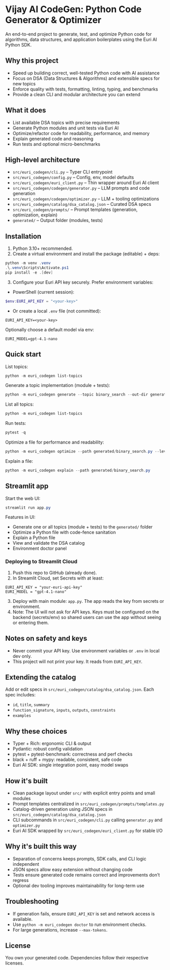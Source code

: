 # Vijay AI CodeGen: Python Code Generator & Optimizer

An end-to-end project to generate, test, and optimize Python code for algorithms, data structures, and application boilerplates using the Euri AI Python SDK.

## Why this project
- Speed up building correct, well-tested Python code with AI assistance
- Focus on DSA (Data Structures & Algorithms) and extensible specs for new topics
- Enforce quality with tests, formatting, linting, typing, and benchmarks
- Provide a clean CLI and modular architecture you can extend

## What it does
- List available DSA topics with precise requirements
- Generate Python modules and unit tests via Euri AI
- Optimize/refactor code for readability, performance, and memory
- Explain generated code and reasoning
- Run tests and optional micro-benchmarks

## High-level architecture
- `src/euri_codegen/cli.py` – Typer CLI entrypoint
- `src/euri_codegen/config.py` – Config, env, model defaults
- `src/euri_codegen/euri_client.py` – Thin wrapper around Euri AI client
- `src/euri_codegen/codegen/generator.py` – LLM prompts and code generation
- `src/euri_codegen/codegen/optimizer.py` – LLM + tooling optimizations
- `src/euri_codegen/catalog/dsa_catalog.json` – Curated DSA specs
- `src/euri_codegen/prompts/` – Prompt templates (generation, optimization, explain)
- `generated/` – Output folder (modules, tests)

## Installation
1) Python 3.10+ recommended.
2) Create a virtual environment and install the package (editable) + deps:

```powershell
python -m venv .venv
.\.venv\Scripts\Activate.ps1
pip install -e .[dev]
```

3) Configure your Euri API key securely. Prefer environment variables:

- PowerShell (current session):
```powershell
$env:EURI_API_KEY = "<your-key>"
```

- Or create a local `.env` file (not committed):
```
EURI_API_KEY=<your-key>
```

Optionally choose a default model via env:
```
EURI_MODEL=gpt-4.1-nano
```

## Quick start
List topics:
```powershell
python -m euri_codegen list-topics
```

Generate a topic implementation (module + tests):
```powershell
python -m euri_codegen generate --topic binary_search --out-dir generated
```

List all topics:
```powershell
python -m euri_codegen list-topics
```

Run tests:
```powershell
pytest -q
```

Optimize a file for performance and readability:
```powershell
python -m euri_codegen optimize --path generated/binary_search.py --level all
```

Explain a file:
```powershell
python -m euri_codegen explain --path generated/binary_search.py
```

## Streamlit app
Start the web UI:
```powershell
streamlit run app.py
```
Features in UI:
- Generate one or all topics (module + tests) to the `generated/` folder
- Optimize a Python file with code-fence sanitation
- Explain a Python file
- View and validate the DSA catalog
- Environment doctor panel

### Deploying to Streamlit Cloud
1) Push this repo to GitHub (already done).
2) In Streamlit Cloud, set Secrets with at least:
```
EURI_API_KEY = "your-euri-api-key"
EURI_MODEL = "gpt-4.1-nano"
```
3) Deploy with main module: `app.py`. The app reads the key from secrets or environment.
4) Note: The UI will not ask for API keys. Keys must be configured on the backend (secrets/env) so shared users can use the app without seeing or entering them.

## Notes on safety and keys
- Never commit your API key. Use environment variables or `.env` in local dev only.
- This project will not print your key. It reads from `EURI_API_KEY`.

## Extending the catalog
Add or edit specs in `src/euri_codegen/catalog/dsa_catalog.json`. Each spec includes:
- `id`, `title`, `summary`
- `function_signature`, `inputs`, `outputs`, `constraints`
- `examples`

## Why these choices
- Typer + Rich: ergonomic CLI & output
- Pydantic: robust config validation
- pytest + pytest-benchmark: correctness and perf checks
- black + ruff + mypy: readable, consistent, safe code
- Euri AI SDK: single integration point, easy model swaps

## How it's built
- Clean package layout under `src/` with explicit entry points and small modules
- Prompt templates centralized in `src/euri_codegen/prompts/templates.py`
- Catalog-driven generation using JSON specs in `src/euri_codegen/catalog/dsa_catalog.json`
- CLI subcommands in `src/euri_codegen/cli.py` calling `generator.py` and `optimizer.py`
- Euri AI SDK wrapped by `src/euri_codegen/euri_client.py` for stable I/O

## Why it's built this way
- Separation of concerns keeps prompts, SDK calls, and CLI logic independent
- JSON specs allow easy extension without changing code
- Tests ensure generated code remains correct and improvements don’t regress
- Optional dev tooling improves maintainability for long-term use

## Troubleshooting
- If generation fails, ensure `EURI_API_KEY` is set and network access is available.
- Use `python -m euri_codegen doctor` to run environment checks.
- For large generations, increase `--max-tokens`.

## License
You own your generated code. Dependencies follow their respective licenses.
